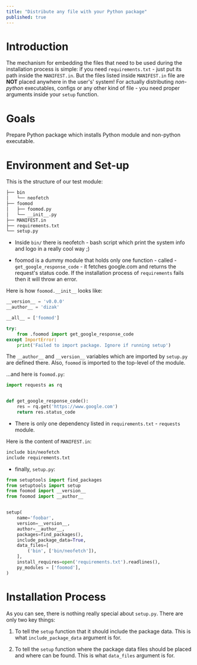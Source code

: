```yaml
---
title: "Distribute any file with your Python package"
published: true
---
```


# Introduction

The mechanism for embedding the files that need to be used during the installation process is simple:
if you need ```requirements.txt``` - just put its path inside the ```MANIFEST.in```.
But the files listed inside ```MANIFEST.in``` file are **NOT** placed anywhere in the user's' system!
For actually distributing *non-python* executables, configs or any other kind of file - you need proper arguments inside your ```setup``` function.

# Goals

Prepare Python package which installs Python module and non-python executable.

# Environment and Set-up

This is the structure of our test module:

```bash
├── bin
│   └── neofetch
├── foomod
│   ├── foomod.py
│   └── __init__.py
├── MANIFEST.in
├── requirements.txt
└── setup.py
```

- Inside ```bin/``` there is neofetch - bash script which print the system info and logo in a really cool way ;)

- foomod is a dummy module that holds only one function - called - ```get_google_response_code``` - it fetches google.com and returns the request's status code.
If the installation process of ```requirements``` fails then it will throw an error.

Here is how ```foomod.__init__``` looks like:

```python
__version__ = 'v0.0.0'
__author__ = 'dizak'

__all__ = ['foomod']

try:
    from .foomod import get_google_response_code
except ImportError:
    print('Failed to import package. Ignore if running setup')
```

The  ```__author__``` and ```__version__``` variables which are imported by ```setup.py``` are defined there.
Also, ```foomod``` is imported to the top-level of the module.

...and here is ```foomod.py```:

```python
import requests as rq


def get_google_response_code():
    res = rq.get('https://www.google.com')
    return res.status_code
```

- There is only one dependency listed in ```requirements.txt``` - ```requests``` module.

Here is the content of ```MANIFEST.in```:

```bash
include bin/neofetch
include requirements.txt
```

- finally, ```setup.py```:

```python
from setuptools import find_packages
from setuptools import setup
from foomod import __version__
from foomod import __author__


setup(
    name='foobar',
    version=__version__,
    author=__author__,
    packages=find_packages(),
    include_package_data=True,
    data_files=[
        ('bin', ['bin/neofetch']),
    ],
    install_requires=open('requirements.txt').readlines(),
    py_modules = ['foomod'],
)
```


# Installation Process

As you can see, there is nothing really special about ```setup.py```.
There are only two key things:

1. To tell the ```setup``` function that it should include the package data.
This is what ```include_package_data``` argument is for.

2. To tell the ```setup``` function where the package data files should be placed and where can be found.
This is what ```data_files``` argument is for.
